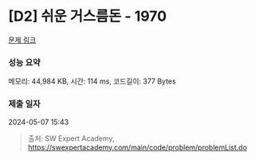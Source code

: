 # [D2] 쉬운 거스름돈 - 1970 

[문제 링크](https://swexpertacademy.com/main/code/problem/problemDetail.do?contestProbId=AV5PsIl6AXIDFAUq) 

### 성능 요약

메모리: 44,984 KB, 시간: 114 ms, 코드길이: 377 Bytes

### 제출 일자

2024-05-07 15:43



> 출처: SW Expert Academy, https://swexpertacademy.com/main/code/problem/problemList.do